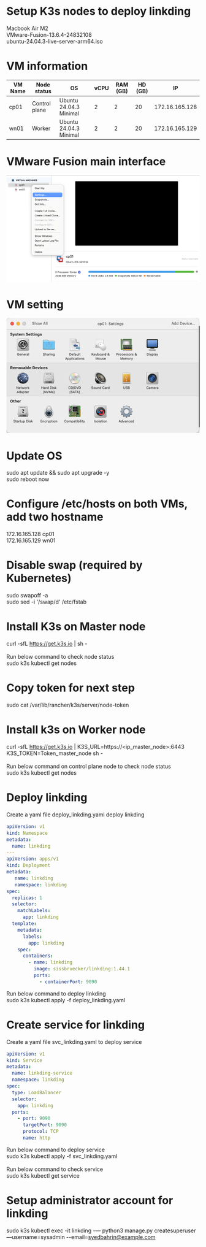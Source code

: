 # Setup K3s nodes to deploy linkding
Macbook Air M2<br>
VMware-Fusion-13.6.4-24832108<br>
ubuntu-24.04.3-live-server-arm64.iso<br>

# VM information
| VM Name | Node status | OS | vCPU | RAM (GB) | HD (GB) | IP |
|---|---|---|---|---|---|---|
| cp01 | Control plane | Ubuntu 24.04.3 Minimal | 2 | 2 | 20 | 172.16.165.128 |
| wn01 | Worker | Ubuntu 24.04.3 Minimal | 2 | 2 | 20 | 172.16.165.129 |

# VMware Fusion main interface
![Alt text](images/VMware_Fusion_Main.png)

# VM setting
![Alt text](images/VMware_Fusion_VM_setting.png)

# Update OS
sudo apt update && sudo apt upgrade -y<br>
sudo reboot now

# Configure /etc/hosts on both VMs, add two hostname 
172.16.165.128 cp01<br>
172.16.165.129 wn01

# Disable swap (required by Kubernetes)
sudo swapoff -a<br>
sudo sed -i '/swap/d' /etc/fstab

# Install K3s on Master node
curl -sfL https://get.k3s.io | sh -
<br><br>Run below command to check node status<br>
sudo k3s kubectl get nodes

# Copy token for next step
sudo cat /var/lib/rancher/k3s/server/node-token

# Install k3s on Worker node
curl -sfL https://get.k3s.io | K3S_URL=https://<ip_master_node>:6443 K3S_TOKEN=Token_master_node sh -
<br><br>Run below command on control plane node to check node status<br>
sudo k3s kubectl get nodes
# Deploy linkding
Create a yaml file deploy_linkding.yaml deploy linkding<br>

```yaml
apiVersion: v1
kind: Namespace
metadata:
  name: linkding
---
apiVersion: apps/v1
kind: Deployment
metadata:
   name: linkding
   namespace: linkding
spec:
  replicas: 1
  selector:
    matchLabels:
      app: linkding
  template:
    metadata:
      labels:
        app: linkding
    spec:
      containers:
        - name: linkding
          image: sissbruecker/linkding:1.44.1
          ports:
            - containerPort: 9090 
```
Run below command to deploy linkding<br>
sudo k3s kubectl apply -f deploy_linkding.yaml

# Create service for linkding
Create a yaml file svc_linkding.yaml to deploy service<br>
```yaml
apiVersion: v1
kind: Service
metadata:
  name: linkding-service
  namespace: linkding
spec:
  type: LoadBalancer
  selector:
    app: linkding
  ports:
    - port: 9090
      targetPort: 9090
      protocol: TCP
      name: http
```
Run below command to deploy service<br>
sudo k3s kubectl apply -f svc_linkding.yaml<br><br>
Run below command to check service<br>
sudo k3s kubectl get service

# Setup administrator account for linkding
sudo k3s kubectl  exec -it linkding -— python3 manage.py createsuperuser —username=sysadmin --email=syedbahrin@example.com<br>

